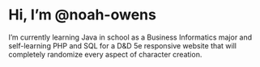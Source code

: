 # Hi, I’m @noah-owens

I’m currently learning Java in school as a Business Informatics major and self-learning PHP and SQL for a D&D 5e responsive website that will completely randomize every aspect of character creation.
